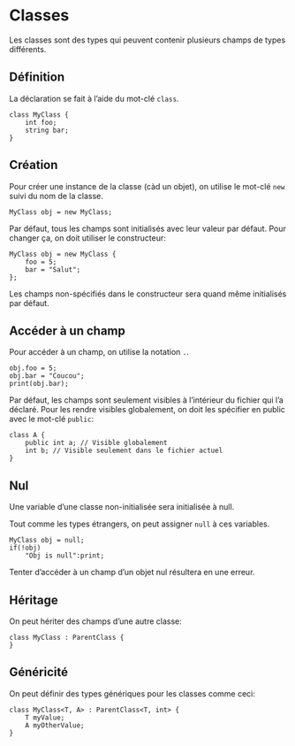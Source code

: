 # Classes

Les classes sont des types qui peuvent contenir plusieurs champs de types différents.

## Définition

La déclaration se fait à l’aide du mot-clé `class`.
```grimoire
class MyClass {
    int foo;
    string bar;
}
```

## Création

Pour créer une instance de la classe (càd un objet), on utilise le mot-clé `new` suivi du nom de la classe.
```grimoire
MyClass obj = new MyClass;
```

Par défaut, tous les champs sont initialisés avec leur valeur par défaut.
Pour changer ça, on doit utiliser le constructeur:
```grimoire
MyClass obj = new MyClass {
	foo = 5;
	bar = "Salut";
};
```
Les champs non-spécifiés dans le constructeur sera quand même initialisés par défaut.

## Accéder à un champ

Pour accéder à un champ, on utilise la notation `.`.
```grimoire
obj.foo = 5;
obj.bar = "Coucou";
print(obj.bar);
```

Par défaut, les champs sont seulement visibles à l’intérieur du fichier qui l’a déclaré.
Pour les rendre visibles globalement, on doit les spécifier en public avec le mot-clé `public`:
```grimoire
class A {
	public int a; // Visible globalement
	int b; // Visible seulement dans le fichier actuel
}
```

## Nul

Une variable d’une classe non-initialisée sera initialisée à null.

Tout comme les types étrangers, on peut assigner `null` à ces variables.

```grimoire
MyClass obj = null;
if(!obj)
	"Obj is null":print;
```

Tenter d’accéder à un champ d’un objet nul résultera en une erreur.

## Héritage

On peut hériter des champs d’une autre classe:
```grimoire
class MyClass : ParentClass {
}
```

## Généricité

On peut définir des types génériques pour les classes comme ceci:
```grimoire
class MyClass<T, A> : ParentClass<T, int> {
	T myValue;
	A myOtherValue;
}
```